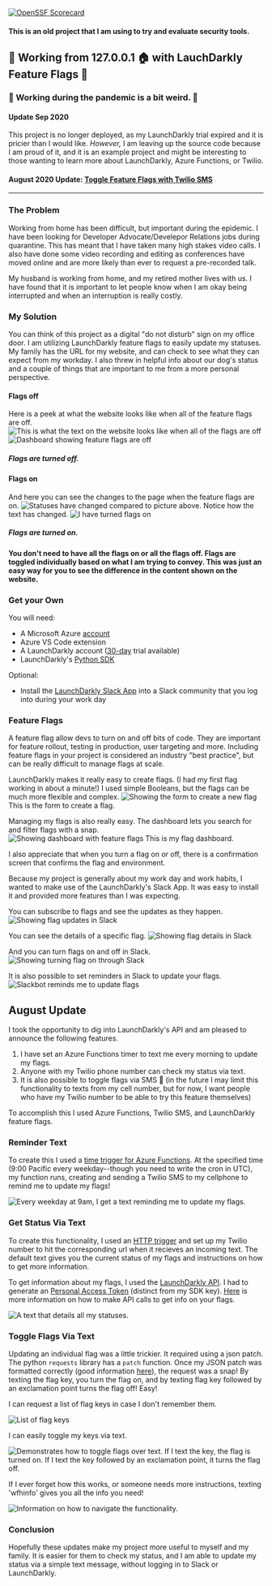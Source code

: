 [![OpenSSF Scorecard](https://api.securityscorecards.dev/projects/github.com/hayleycd/wfh_status/badge)](https://api.securityscorecards.dev/projects/github.com/hayleycd/wfh_status)

#### This is an old project that I am using to try and evaluate security tools. 

## 🚀 Working from 127.0.0.1 🏠 with LauchDarkly Feature Flags 🚀
### 🦠 Working during the pandemic is a bit weird. 🦠

#### Update Sep 2020
This project is no longer deployed, as my LaunchDarkly trial expired and it is pricier than I would like. _However,_
I am leaving up the source code because I am proud of it, and it is an example project and might be interesting to those wanting to learn more about LaunchDarkly, Azure Functions, or Twilio. 

#### August 2020 Update: [Toggle Feature Flags with Twilio SMS](https://github.com/hayleycd/wfh_status#august-update)

----------------

### The Problem
Working from home has been difficult, but important during the epidemic. I have been looking for Developer Advocate/Develepor Relations jobs during quarantine. This has meant that I have taken many high stakes video calls. I also have done some video recording and editing as conferences have moved online and are more likely than ever to request a pre-recorded talk.

My husband is working from home, and my retired mother lives with us. I have found that it is important to let people know when I am okay being interrupted and when an interruption is really costly. 

### My Solution

You can think of this project as a digital "do not disturb" sign on my office door. I am utilizing LaunchDarkly feature flags to easily update my statuses. My family has the URL for my website, and can check to see what they can expect from my workday. I also threw in helpful info about our dog's status and a couple of things that are important to me from a more personal perspective. 

#### Flags off
Here is a peek at what the website looks like when all of the feature flags are off. 
![This is what the text on the website looks like when all of the flags are off](https://raw.githubusercontent.com/hayleycd/wfh_status/master/screenshots/flagsoffscreenshot.png)
![Dashboard showing feature flags are off](https://raw.githubusercontent.com/hayleycd/wfh_status/master/screenshots/flags%20off.png)
##### Flags are turned off.

#### Flags on
And here you can see the changes to the page when the feature flags are on. 
![Statuses have changed compared to picture above.](https://raw.githubusercontent.com/hayleycd/wfh_status/master/screenshots/flagsonscreenshot.png)
Notice how the text has changed. 
![I have turned flags on](https://raw.githubusercontent.com/hayleycd/wfh_status/master/screenshots/flagson.png)
##### Flags are turned on. 

__You don't need to have all the flags on or all the flags off. Flags are toggled individually based on what I am trying to convey. This was just an easy way for you to see the difference in the content shown on the website.__

### Get your Own
You will need:
- A Microsoft Azure [account](https://azure.microsoft.com/en-us/free/)
- Azure VS Code extension
- A LaunchDarkly account ([30-day](https://launchdarkly.com/start-trial/) trial available)
- LaunchDarkly's [Python SDK](https://docs.launchdarkly.com/sdk/server-side/python)

Optional:
- Install the [LaunchDarkly Slack App](https://docs.launchdarkly.com/integrations/slack) into a Slack community that you log into during your work day

### Feature Flags
A feature flag allow devs to turn on and off bits of code. They are important for feature rollout, testing in production, user targeting and more. Including feature flags in your project is considered an industry "best practice", but can be really difficult to manage flags at scale. 

LaunchDarkly makes it really easy to create flags. (I had my first flag working in about a minute!) I used simple Booleans, but the flags can be much more flexible and complex. 
![Showing the form to create a new flag](https://raw.githubusercontent.com/hayleycd/wfh_status/master/screenshots/create_a_flag.png)
This is the form to create a flag. 

Managing my flags is also really easy. The dashboard lets you search for and filter flags with a snap.  
![Showing dashboard with feature flags](https://raw.githubusercontent.com/hayleycd/wfh_status/master/screenshots/flags.png)
This is my flag dashboard. 

I also appreciate that when you turn a flag on or off, there is a confirmation screen that confirms the flag and environment. 

Because my project is generally about my work day and work habits, I wanted to make use of the LaunchDarkly's Slack App. It was easy to install it and provided more features than I was expecting.

You can subscribe to flags and see the updates as they happen. 
![Showing flag updates in Slack](https://raw.githubusercontent.com/hayleycd/wfh_status/master/screenshots/launchdarklyslack.png)

You can see the details of a specific flag. 
![Showing flag details in Slack](https://raw.githubusercontent.com/hayleycd/wfh_status/master/screenshots/ldslackflag.png)

And you can turn flags on and off in Slack. 
![Showing turning flag on through Slack](https://raw.githubusercontent.com/hayleycd/wfh_status/master/screenshots/ldupdateflag.png)

It is also possible to set reminders in Slack to update your flags. 
![Slackbot reminds me to update flags](https://raw.githubusercontent.com/hayleycd/wfh_status/master/screenshots/Slackbot.png)

## August Update
I took the opportunity to dig into LaunchDarkly's API and am pleased to announce the following features.

1. I have set an Azure Functions timer to text me every morning to update my flags. 
2. Anyone with my Twilio phone number can check my status via text. 
3. It is also possible to toggle flags via SMS 🤯 (in the future I may limit this functionality to texts from my cell number, but for now, I want people who have my Twilio number to be able to try this feature themselves)

To accomplish this I used Azure Functions, Twilio SMS, and LaunchDarkly feature flags.

### Reminder Text
To create this I used a [time trigger for Azure Functions](https://docs.microsoft.com/en-us/azure/azure-functions/functions-bindings-timer?tabs=csharp). At the specified time (9:00 Pacific every weekday--though you need to write the cron in UTC), my function runs, creating and sending a Twilio SMS to my cellphone to remind me to update my flags!

![Every weekday at 9am, I get a text reminding me to update my flags.](https://raw.githubusercontent.com/hayleycd/wfh_status/master/screenshots/reminder.jpg)

### Get Status Via Text
To create this functionality, I used an [HTTP trigger](https://docs.microsoft.com/en-us/azure/azure-functions/functions-bindings-http-webhook) and set up my Twilio number to hit the corresponding url when it recieves an incoming text. The default text gives you the current status of my flags and instructions on how to get more information. 

To get information about my flags, I used the [LaunchDarkly API](https://apidocs.launchdarkly.com/reference). I had to generate an [Personal Access Token](https://apidocs.launchdarkly.com/reference#authentication) (distinct from my SDK key). [Here](https://apidocs.launchdarkly.com/reference#list-feature-flags) is more information on how to make API calls to get info on your flags. 

![A text that details all my statuses.](https://raw.githubusercontent.com/hayleycd/wfh_status/master/screenshots/status.jpg)

### Toggle Flags Via Text
Updating an individual flag was a little trickier. It required using a json patch. The python `requests` library has a `patch` function. Once my JSON patch was formatted correctly (good information [here](https://apidocs.launchdarkly.com/reference#updates)), the request was a snap! By texting the flag key, you turn the flag on, and by texting flag key followed by an exclamation point turns the flag off! Easy!

I can request a list of flag keys in case I don't remember them. 

![List of flag keys](https://raw.githubusercontent.com/hayleycd/wfh_status/master/screenshots/keys.jpg)

I can easily toggle my keys via text. 

![Demonstrates how to toggle flags over text. If I text the key, the flag is turned on. If I text the key followed by an exclamation point, it turns the flag off. ](https://raw.githubusercontent.com/hayleycd/wfh_status/master/screenshots/toggle.jpg)

If I ever forget how this works, or someone needs more instructions, texting 'wfhinfo' gives you all the info you need!

![Information on how to navigate the functionality.](https://raw.githubusercontent.com/hayleycd/wfh_status/master/screenshots/wfhinfo.jpg)

### Conclusion

Hopefully these updates make my project more useful to myself and my family. It is easier for them to check my status, and I am able to update my status via a simple text message, without logging in to Slack or LaunchDarkly. 

